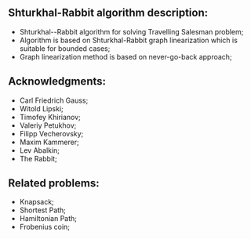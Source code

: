 ## Shturkhal-Rabbit algorithm description:
* Shturkhal--Rabbit algorithm for solving Travelling Salesman problem;
* Algorithm is based on Shturkhal-Rabbit graph linearization which is suitable for bounded cases;
* Graph linearization method is based on never-go-back approach;

## Acknowledgments:
* Carl Friedrich Gauss;
* Witold Lipski;
* Timofey Khirianov;
* Valeriy Petukhov;
* Filipp Vecherovsky;
* Maxim Kammerer;
* Lev Abalkin;
* The Rabbit;

## Related problems:
* Knapsack;
* Shortest Path;
* Hamiltonian Path;
* Frobenius coin;

